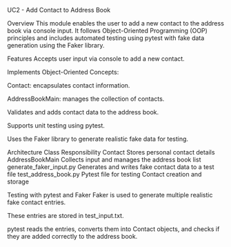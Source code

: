UC2 - Add Contact to Address Book

Overview
This module enables the user to add a new contact to the address book via console input. It follows Object-Oriented Programming (OOP) principles and includes automated testing using pytest with fake data generation using the Faker library.

Features
Accepts user input via console to add a new contact.

Implements Object-Oriented Concepts:

Contact: encapsulates contact information.

AddressBookMain: manages the collection of contacts.

Validates and adds contact data to the address book.

Supports unit testing using pytest.

Uses the Faker library to generate realistic fake data for testing.

Architecture
Class	                    Responsibility
Contact	                    Stores personal contact details
AddressBookMain	            Collects input and manages the address book list
generate_faker_input.py	    Generates and writes fake contact data to a test file
test_address_book.py	    Pytest file for testing Contact creation and storage

Testing with pytest and Faker
Faker is used to generate multiple realistic fake contact entries.

These entries are stored in test_input.txt.

pytest reads the entries, converts them into Contact objects, and checks if they are added correctly to the address book.